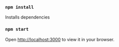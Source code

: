 ### `npm install`

Installs dependencies 

### `npm start`

Open [http://localhost:3000](http://localhost:3000) to view it in your browser.
